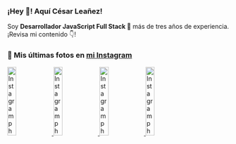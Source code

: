 <h3>¡Hey 👋! Aquí César Leañez!</h3>

<p>Soy <strong>Desarrollador JavaScript Full Stack 🚀</strong> más de tres años de experiencia.<br />¡Revisa mi contenido 👇!</p>

### 📸 Mis últimas fotos en [mi Instagram](https://instagram.com/cele)


<a href='https://instagram.com/p/C-FxtqCMb5L' target='_blank'>
  <img width='20%' src='https://instagram.flba2-1.fna.fbcdn.net/v/t51.29350-15/453564940_2193561250996428_5263815856920052200_n.jpg?stp=dst-jpg_e15&_nc_ht=instagram.flba2-1.fna.fbcdn.net&_nc_cat=100&_nc_ohc=tF-9fsEsQLQQ7kNvgHJnL9k&edm=APU89FABAAAA&ccb=7-5&oh=00_AYD8pjvwYatpDsm_IFJX8wkg9K8dAqRC3AVyRLIBriTzzg&oe=66BC9803&_nc_sid=bc0c2c' alt='Instagram photo' />
</a>
<a href='https://instagram.com/p/C1UpuSGLQiG' target='_blank'>
  <img width='20%' src='https://instagram.flba2-1.fna.fbcdn.net/v/t51.29350-15/412513918_1325803934584302_4400498733289087214_n.jpg?stp=dst-jpg_e15&_nc_ht=instagram.flba2-1.fna.fbcdn.net&_nc_cat=106&_nc_ohc=kH1a6BqpPfoQ7kNvgHmmZ-4&edm=APU89FABAAAA&ccb=7-5&oh=00_AYCv58MDXGM0GDyaY3n9bwm6x1h6lYECqA4eoRBDuk8bUA&oe=66BC9E1D&_nc_sid=bc0c2c' alt='Instagram photo' />
</a>
<a href='https://instagram.com/p/CzMY3lzxgmx' target='_blank'>
  <img width='20%' src='https://instagram.flba2-1.fna.fbcdn.net/v/t51.29350-15/398916226_819142863293745_2426123683154743297_n.webp?stp=dst-jpg_e35&_nc_ht=instagram.flba2-1.fna.fbcdn.net&_nc_cat=109&_nc_ohc=mIfTTUW67IoQ7kNvgFnMF50&edm=APU89FABAAAA&ccb=7-5&oh=00_AYAlo5Xk_wCr1uPoPVro2HfECOWlAjt9qAMDs58ZDACLkQ&oe=66BC9D0C&_nc_sid=bc0c2c' alt='Instagram photo' />
</a>
<a href='https://instagram.com/p/CygbQv4uqxM' target='_blank'>
  <img width='20%' src='https://instagram.flba2-1.fna.fbcdn.net/v/t51.29350-15/391525959_236593062741789_5868561716480810596_n.webp?stp=dst-jpg_e35&_nc_ht=instagram.flba2-1.fna.fbcdn.net&_nc_cat=109&_nc_ohc=5njQi9b_JIsQ7kNvgFBm70T&edm=APU89FABAAAA&ccb=7-5&oh=00_AYDzO_Vrt7CrB76Qi9AABxWp7SMj6cniA347rbEKKuy-SA&oe=66BCA348&_nc_sid=bc0c2c' alt='Instagram photo' />
</a>
